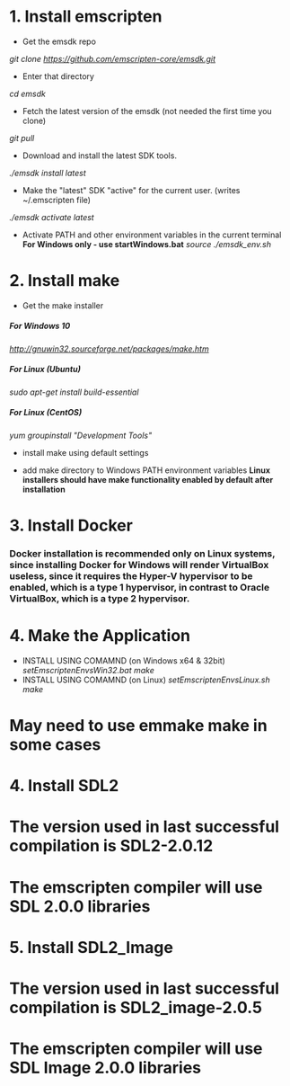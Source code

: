 # 1. Install emscripten

+ Get the emsdk repo

*git clone https://github.com/emscripten-core/emsdk.git*

+ Enter that directory

*cd emsdk*

+ Fetch the latest version of the emsdk (not needed the first time you clone)

*git pull*

+ Download and install the latest SDK tools.

*./emsdk install latest*

+ Make the "latest" SDK "active" for the current user. (writes ~/.emscripten file)

*./emsdk activate latest*

+ Activate PATH and other environment variables in the current terminal
**For Windows only - use startWindows.bat**
*source ./emsdk_env.sh*


# 2. Install make

+ Get the make installer

##### For Windows 10

*http://gnuwin32.sourceforge.net/packages/make.htm*

##### For Linux (Ubuntu)

*sudo apt-get install build-essential*

##### For Linux (CentOS)

*yum groupinstall "Development Tools"*

+ install make using default settings

+ add make directory to Windows PATH environment variables
**Linux installers should have make functionality enabled by default after installation**


# 3. Install Docker

### Docker installation is recommended only on Linux systems, since installing Docker for Windows will render VirtualBox useless, since it requires the Hyper-V hypervisor to be enabled, which is a type 1 hypervisor, in contrast to Oracle VirtualBox, which is a type 2 hypervisor.

# 4. Make the Application
+ INSTALL USING COMAMND  (on Windows x64 & 32bit)
*setEmscriptenEnvsWin32.bat*
*make*
+ INSTALL USING COMAMND  (on Linux)
*setEmscriptenEnvsLinux.sh*
*make*
# May need to use emmake make in some cases


# 4. Install SDL2

# The version used in last successful compilation is SDL2-2.0.12
# The emscripten compiler will use SDL 2.0.0 libraries


# 5. Install SDL2_Image

# The version used in last successful compilation is SDL2_image-2.0.5
# The emscripten compiler will use SDL Image 2.0.0 libraries
